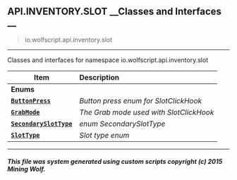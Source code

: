 ## API.INVENTORY.SLOT __Classes and Interfaces __

>io.wolfscript.api.inventory.slot

---

Classes and interfaces for namespace io.wolfscript.api.inventory.slot

Item | Description   
--- | :--- 
__Enums__|
__[`ButtonPress`](ButtonPress.md)__ | _Button press enum for SlotClickHook_ 
__[`GrabMode`](GrabMode.md)__ | _The Grab mode used with SlotClickHook_ 
__[`SecondarySlotType`](SecondarySlotType.md)__ | _enum SecondarySlotType_ 
__[`SlotType`](SlotType.md)__ | _Slot type enum_ 



---



##### This file was system generated using custom scripts copyright (c) 2015 Mining Wolf.
	

